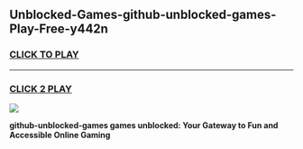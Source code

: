 
## Unblocked-Games-github-unblocked-games-Play-Free-y442n
<h3>
<a href="https://premium76.site?title=github-unblocked-games&ref=17A">CLICK TO PLAY</a></h3>
<hr>

<h3>
<a href="https://premium76.site?title=github-unblocked-games&ref=17A">CLICK 2 PLAY</a>
  
</h3>

<a href="https://premium76.site?title=github-unblocked-games&ref=17A"><img src="https://clearcache.store/games.png"></a>


**github-unblocked-games games unblocked: Your Gateway to Fun and Accessible Online Gaming**
